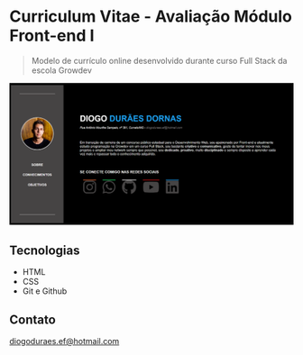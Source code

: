 # Curriculum Vitae - Avaliação Módulo Front-end I

> Modelo de currículo online desenvolvido durante curso Full Stack da escola Growdev

![preview](./curriculum.png)

## Tecnologias

- HTML
- CSS
- Git e Github

## Contato

diogoduraes.ef@hotmail.com